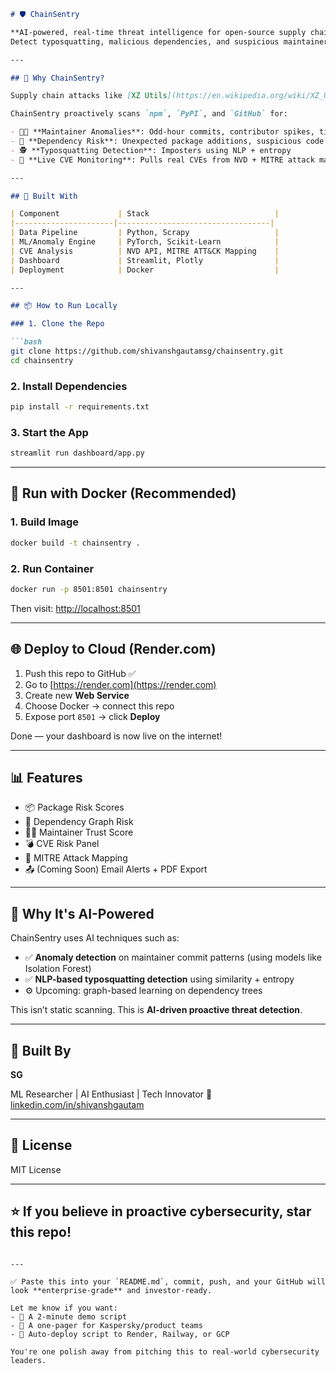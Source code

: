 ````markdown
# 🛡️ ChainSentry

**AI-powered, real-time threat intelligence for open-source supply chains.**  
Detect typosquatting, malicious dependencies, and suspicious maintainer behavior before they hit production.

---

## 🚨 Why ChainSentry?

Supply chain attacks like [XZ Utils](https://en.wikipedia.org/wiki/XZ_Utils_backdoor) and [Polyfill.io hijack](https://www.bleepingcomputer.com/news/security/polyfillio-js-library-used-in-supply-chain-attack-on-100k-sites/) prove that **trusted open-source tools can be turned into weapons**.

ChainSentry proactively scans `npm`, `PyPI`, and `GitHub` for:

- 🧑‍💻 **Maintainer Anomalies**: Odd-hour commits, contributor spikes, timezone mismatches  
- 🧩 **Dependency Risk**: Unexpected package additions, suspicious code patterns  
- 🕵️ **Typosquatting Detection**: Imposters using NLP + entropy  
- 🧨 **Live CVE Monitoring**: Pulls real CVEs from NVD + MITRE attack mapping

---

## 🧠 Built With

| Component             | Stack                            |
|----------------------|----------------------------------|
| Data Pipeline         | Python, Scrapy                   |
| ML/Anomaly Engine     | PyTorch, Scikit-Learn            |
| CVE Analysis          | NVD API, MITRE ATT&CK Mapping    |
| Dashboard             | Streamlit, Plotly                |
| Deployment            | Docker                           |

---

## 📦 How to Run Locally

### 1. Clone the Repo

```bash
git clone https://github.com/shivanshgautamsg/chainsentry.git
cd chainsentry
````

### 2. Install Dependencies

```bash
pip install -r requirements.txt
```

### 3. Start the App

```bash
streamlit run dashboard/app.py
```

---

## 🐳 Run with Docker (Recommended)

### 1. Build Image

```bash
docker build -t chainsentry .
```

### 2. Run Container

```bash
docker run -p 8501:8501 chainsentry
```

Then visit: [http://localhost:8501](http://localhost:8501)

---

## 🌐 Deploy to Cloud (Render.com)

1. Push this repo to GitHub ✅
2. Go to [https://render.com](https://render.com)
3. Create new **Web Service**
4. Choose Docker → connect this repo
5. Expose port `8501` → click **Deploy**

Done — your dashboard is now live on the internet!

---

## 📊 Features

* 📦 Package Risk Scores
* 🔎 Dependency Graph Risk
* 👨‍💻 Maintainer Trust Score
* 💣 CVE Risk Panel
* 📍 MITRE Attack Mapping
* 📤 (Coming Soon) Email Alerts + PDF Export

---

## 🧠 Why It's AI-Powered

ChainSentry uses AI techniques such as:

* ✅ **Anomaly detection** on maintainer commit patterns (using models like Isolation Forest)
* ✅ **NLP-based typosquatting detection** using similarity + entropy
* ⚙️ Upcoming: graph-based learning on dependency trees

This isn’t static scanning. This is **AI-driven proactive threat detection**.

---

## 👤 Built By

**SG**

ML Researcher | AI Enthusiast | Tech Innovator
🔗 [linkedin.com/in/shivanshgautam](https://linkedin.com/in/shivanshgautam)

---

## 📄 License

MIT License

---

## ⭐ If you believe in proactive cybersecurity, star this repo!

```

---

✅ Paste this into your `README.md`, commit, push, and your GitHub will look **enterprise-grade** and investor-ready.

Let me know if you want:
- 🎥 A 2-minute demo script
- 📝 A one-pager for Kaspersky/product teams
- 🚀 Auto-deploy script to Render, Railway, or GCP

You're one polish away from pitching this to real-world cybersecurity leaders.
```
